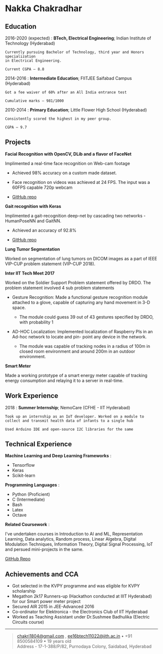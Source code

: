 Nakka Chakradhar
============

Education
---------

2016-2020 (expected)
:   **BTech, Electrical Engineering**; Indian Institute of Technology (Hyderabad)

    Currently pursuing Bachelor of Technology, third year and Honors specialization
    in Electrical Engineering.

    Current CGPA – 8.8

2014-2016
:   **Intermediate Education**; FIITJEE Saifabad Campus (Hyderabad)

    Got a fee waiver of 60% after an All India entrance test

    Cumulative marks – 981/1000

2010-2014
:   **Primary Education**; Little Flower High School (Hyderabad)

    Consistently scored the highest in my peer group.

    CGPA – 9.7

Projects
----------

**Facial Recognition with OpenCV, DLib and a flavor of FaceNet**

Implimented a real-time face recognition on Web-cam footage

* Achieved 98% accuracy on a custom made dataset.

* Face recognition on videos was achieved at 24 FPS. The input was a 60FPS capable 720p webcam

* [GitHub repo](http://www.example.com)

**Gait recognition with Keras**

Implimented a gait-recognition deep-net by cascading two networks - HumanPoseNN and GaitNN.

* Achieved an accuracy of 92.8%

* [GitHub repo](http://www.example.com)

**Lung Tumor Segmentation**

Worked on segmentation of lung tumors on DICOM images as a part of IEEE VIP-CUP problem statement (VIP-CUP 2018).

**Inter IIT Tech Meet 2017**

Worked on the Soldier Support Problem statement offered by DRDO. The problem statement involved 4 sub problem statements

* Gesture Recognition:
Made a functional gesture recognition module attached to a glove, capable of
capturing any hand movement in 3-D space.

  * The module could guess 39 out of 43 gestures specified by DRDO, with
    probability 1

* AD-HOC Localization:
Implemented localization of Raspberry PIs in an Ad-hoc network to locate and pin-
point any device in the network.

    * The module was capable of tracking nodes in a radius of 100m in closed room
      environment and around 200m in an outdoor environment.

**Smart Meter**

Made a working prototype of a smart energy meter capable of tracking energy consumption and relaying it to a server in real-time.

Work Experience
---------------

2018
:   **Summer Internship**; NemoCare (CFHE - IIT Hyderabad)

    Took up an internship as an IoT developer. Worked on a module to collect and transmit health data of infants to a single hub

    Used Arduino IDE and open-source I2C libraries for the same

Technical Experience
--------------------

**Machine Learning and Deep Learning Frameworks** :

* Tensorflow
* Keras
* Scikit-learn

**Programming Languages** :

* Python (Proficient)
* C (Intermediate)
* Bash
* Latex
* Octave

**Related Coursework** :

I've undertaken courses in Introduction to AI and ML, Representation Learning, Data analytics, Random process, Linear Algebra, Digital Modulation Techniques, Information Theory, Digital Signal Processing, IoT and persued mini-projects in the same.

[GitHub Repo](https://github.com/chakri1804)

Achievements and CCA
----------------------------------------
* Got selected in the KVPY programme and was eligible for KVPY scholarship
* Megathon 2k17 Runners-up (Hackathon conducted at IIIT Hyderabad) for our Smart power meter project
* Secured AIR 2015 in JEE-Advanced 2016
* Co-ordinator for Elektronica - the Electronics Club of IIT Hyderabad
* Worked as Teaching Assistant under Dr.Sushmee Badhulika (Electric Circuits course)

----

> <chakri1804@gmail.com> , <ee16btech11022@iith.ac.in> • +91 8500584109 • 19 years old\
> Address - 17-1-388/P/82, Purnodaya Colony, Saidabad, Hyderabad
